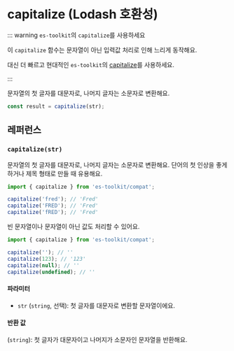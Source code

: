 # capitalize (Lodash 호환성)

::: warning `es-toolkit`의 `capitalize`를 사용하세요

이 `capitalize` 함수는 문자열이 아닌 입력값 처리로 인해 느리게 동작해요.

대신 더 빠르고 현대적인 `es-toolkit`의 [capitalize](../../string/capitalize.md)를 사용하세요.

:::

문자열의 첫 글자를 대문자로, 나머지 글자는 소문자로 변환해요.

```typescript
const result = capitalize(str);
```

## 레퍼런스

### `capitalize(str)`

문자열의 첫 글자를 대문자로, 나머지 글자는 소문자로 변환해요. 단어의 첫 인상을 좋게 하거나 제목 형태로 만들 때 유용해요.

```typescript
import { capitalize } from 'es-toolkit/compat';

capitalize('fred'); // 'Fred'
capitalize('FRED'); // 'Fred'
capitalize('fRED'); // 'Fred'
```

빈 문자열이나 문자열이 아닌 값도 처리할 수 있어요.

```typescript
import { capitalize } from 'es-toolkit/compat';

capitalize(''); // ''
capitalize(123); // '123'
capitalize(null); // ''
capitalize(undefined); // ''
```

#### 파라미터

- `str` (`string`, 선택): 첫 글자를 대문자로 변환할 문자열이에요.

#### 반환 값

(`string`): 첫 글자가 대문자이고 나머지가 소문자인 문자열을 반환해요.
